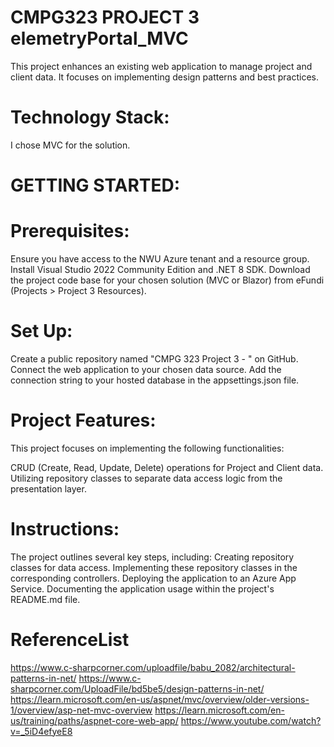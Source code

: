 # CMPG323 PROJECT 3 elemetryPortal_MVC
This project enhances an existing web application to manage project and client data. It focuses on implementing design patterns and best practices.
# Technology Stack:
 I chose MVC for the solution. 
# GETTING STARTED:
# Prerequisites:
Ensure you have access to the NWU Azure tenant and a resource group.
Install Visual Studio 2022 Community Edition and .NET 8 SDK.
Download the project code base for your chosen solution (MVC or Blazor) from eFundi (Projects > Project 3 Resources).
# Set Up:
Create a public repository named "CMPG 323 Project 3 - <your student number>" on GitHub.
Connect the web application to your chosen data source.
Add the connection string to your hosted database in the appsettings.json file.

# Project Features:
This project focuses on implementing the following functionalities:

CRUD (Create, Read, Update, Delete) operations for Project and Client data.
Utilizing repository classes to separate data access logic from the presentation layer.

# Instructions:
The project outlines several key steps, including:
Creating repository classes for data access.
Implementing these repository classes in the corresponding controllers.
Deploying the application to an Azure App Service.
Documenting the application usage within the project's README.md file.

# ReferenceList
https://www.c-sharpcorner.com/uploadfile/babu_2082/architectural-patterns-in-net/
https://www.c-sharpcorner.com/UploadFile/bd5be5/design-patterns-in-net/
https://learn.microsoft.com/en-us/aspnet/mvc/overview/older-versions-1/overview/asp-net-mvc-overview
https://learn.microsoft.com/en-us/training/paths/aspnet-core-web-app/
https://www.youtube.com/watch?v=_5iD4efyeE8
